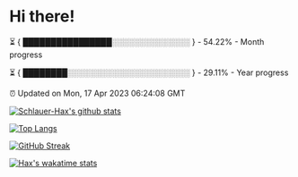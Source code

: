 # Hi there!

⏳ { ████████████████░░░░░░░░░░░░░░ } - 54.22% - Month progress

⏳ { ████████░░░░░░░░░░░░░░░░░░░░░░ } - 29.11% - Year progress

⏰ Updated on Mon, 17 Apr 2023 06:24:08 GMT


[![Schlauer-Hax's github stats](https://github-readme-stats.vercel.app/api?username=Schlauer-Hax&show_icons=true&theme=dark&count_private=true)](https://github.com/Schlauer-Hax)


[![Top Langs](https://github-readme-stats.vercel.app/api/top-langs/?username=Schlauer-Hax&layout=compact&theme=dark)](https://github.com/Schlauer-Hax?tab=repositories)

[![GitHub Streak](https://streak-stats.demolab.com?user=Schlauer-Hax&theme=dark)](https://git.io/streak-stats)

[![Hax's wakatime stats](https://github-readme-stats.vercel.app/api/wakatime?username=Hax&theme=dark)](https://wakatime.com/@Hax)

